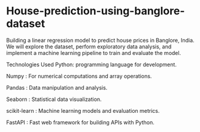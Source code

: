 # House-prediction-using-banglore-dataset

Building a linear regression model to predict house prices in Banglore, India. We will explore the dataset, perform exploratory data analysis, and implement a machine learning pipeline to train and evaluate the model.

Technologies Used
Python: programming language for development.

Numpy : For numerical computations and array operations.

Pandas : Data manipulation and analysis.

Seaborn : Statistical data visualization.

scikit-learn : Machine learning models and evaluation metrics.

FastAPI : Fast web framework for building APIs with Python.
